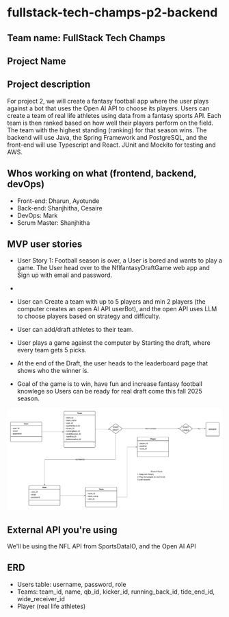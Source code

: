 # fullstack-tech-champs-p2-backend

## Team name: FullStack Tech Champs

## Project Name

## Project description

For project 2, we will create a fantasy football app where the user plays against a bot that uses the Open AI API to choose its players. Users can create a team of real life athletes using data from a fantasy sports API. Each team is then ranked based on how well their players perform on the field. The team with the highest standing (ranking) for that season wins. The backend will use Java, the Spring Framework and PostgreSQL, and the front-end will use Typescript and React. JUnit and Mockito for testing and AWS.

## Whos working on what (frontend, backend, devOps)

- Front-end: Dharun, Ayotunde
- Back-end: Shanjhitha, Cesaire
- DevOps: Mark
- Scrum Master: Shanjhitha

## MVP user stories

- User Story 1: Football season is over, a User is bored and wants to play a game. The User head over to the NflfantasyDraftGame web app and Sign up with email and password.
- 
- User can Create a team with up to 5 players and min 2 players (the computer creates an open AI API userBot), and the open API uses LLM to choose players based on strategy and difficulty.
- User can add/draft athletes to their team.
- User plays a game against the computer by Starting the draft, where every team gets 5 picks.
  
- At the end of the Draft, the user heads to the leaderboard page that shows who the winner is.

- Goal of the game is to win, have fun and increase fantasy football knowlege so Users can be ready for real draft come this fall 2025 season.

<img src="P2-Design-Diagrams.png">

## External API you're using

We'll be using the NFL API from SportsDataIO, and the Open AI API

## ERD

- Users table: username, password, role
- Teams: team_id, name, qb_id, kicker_id, running_back_id, tide_end_id, wide_receiver_id
- Player (real life athletes)
